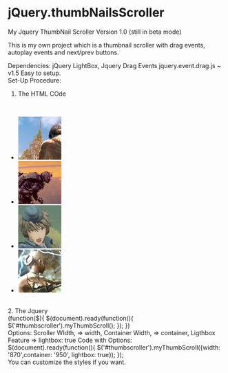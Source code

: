 jQuery.thumbNailsScroller
=========================

My Jquery ThumbNail Scroller Version 1.0
(still in beta mode)

This is my own project which is a thumbnail scroller with drag events, autoplay events and next/prev buttons.

Dependencies: jQuery LightBox, Jquery Drag Events jquery.event.drag.js ~ v1.5 
Easy to setup.
<br />
Set-Up Procedure:
 1. The HTML COde
<br />
<p>
<div id="thumbscroller">
    <ul>
  			<li><a href="#">
					  <img src="images/image_01_thumb.jpg">
					</a>
				</li>
				<li><a href="#">
					  <img src="images/image_02_thumb.jpg">
					</a>
				</li>
				<li><a href="#">
					  <img src="images/image_03_thumb.jpg">
					</a>
				</li>
				<li><a href="#">
					  <img src="images/image_04_thumb.jpg">
					</a>
   </ul>
 </div>
</p>
<br />
 2. The Jquery
    <br/>(function($){
  	  $(document).ready(function(){
		  	$('#thumbscroller').myThumbScroll();
		  });
    })
<br />
   Options: Scroller WIdth, => width, Container Width, => container, Ligthbox Feature => lightbox: true
   Code with Options:
   <br /> $(document).ready(function(){
  	  	$('#thumbscroller').myThumbScroll({width: '870',container: '950', lightbox: true});
		  });
 <br />
 You can customize the styles if you want.